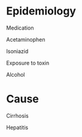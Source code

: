 # Epidemiology

Medication

Acetaminophen

Isoniazid

Exposure to toxin

Alcohol

# Cause

Cirrhosis

Hepatitis
